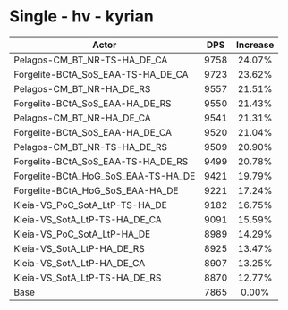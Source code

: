 # Single - hv - kyrian
| Actor | DPS | Increase |
|---|:---:|:---:|
|Pelagos-CM_BT_NR-TS-HA_DE_CA|9758|24.07%|
|Forgelite-BCtA_SoS_EAA-TS-HA_DE_CA|9723|23.62%|
|Pelagos-CM_BT_NR-HA_DE_RS|9557|21.51%|
|Forgelite-BCtA_SoS_EAA-HA_DE_RS|9550|21.43%|
|Pelagos-CM_BT_NR-HA_DE_CA|9541|21.31%|
|Forgelite-BCtA_SoS_EAA-HA_DE_CA|9520|21.04%|
|Pelagos-CM_BT_NR-TS-HA_DE_RS|9509|20.90%|
|Forgelite-BCtA_SoS_EAA-TS-HA_DE_RS|9499|20.78%|
|Forgelite-BCtA_HoG_SoS_EAA-TS-HA_DE|9421|19.79%|
|Forgelite-BCtA_HoG_SoS_EAA-HA_DE|9221|17.24%|
|Kleia-VS_PoC_SotA_LtP-TS-HA_DE|9182|16.75%|
|Kleia-VS_SotA_LtP-TS-HA_DE_CA|9091|15.59%|
|Kleia-VS_PoC_SotA_LtP-HA_DE|8989|14.29%|
|Kleia-VS_SotA_LtP-HA_DE_RS|8925|13.47%|
|Kleia-VS_SotA_LtP-HA_DE_CA|8907|13.25%|
|Kleia-VS_SotA_LtP-TS-HA_DE_RS|8870|12.77%|
|Base|7865|0.00%|
